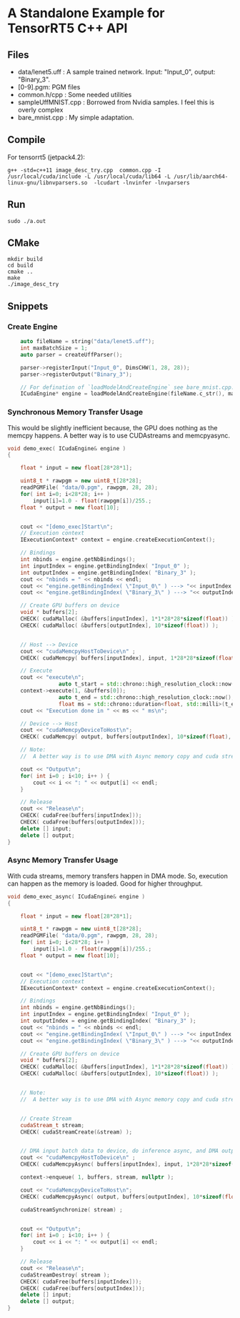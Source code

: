 # A Standalone Example for TensorRT5 C++ API

## Files
- data/lenet5.uff : A sample trained network. Input: "Input_0", output: "Binary_3".
- [0-9].pgm: PGM files
- common.h/cpp : Some needed utilities
- sampleUffMNIST.cpp : Borrowed from Nvidia samples. I feel this is overly complex
- bare_mnist.cpp : My simple adaptation.

## Compile
For tensorrt5 (jetpack4.2):
```
g++ -std=c++11 image_desc_try.cpp  common.cpp -I /usr/local/cuda/include -L /usr/local/cuda/lib64 -L /usr/lib/aarch64-linux-gnu/libnvparsers.so  -lcudart -lnvinfer -lnvparsers
```

## Run
```
sudo ./a.out
```

## CMake
```
mkdir build
cd build
cmake ..
make
./image_desc_try
```

## Snippets

### Create Engine
```c++
	auto fileName = string("data/lenet5.uff");
    int maxBatchSize = 1;
	auto parser = createUffParser();

    parser->registerInput("Input_0", DimsCHW(1, 28, 28));
    parser->registerOutput("Binary_3");

    // For defination of `loadModelAndCreateEngine` see bare_mnist.cpp. It can be copied as it is.
    ICudaEngine* engine = loadModelAndCreateEngine(fileName.c_str(), maxBatchSize, parser);
```

### Synchronous Memory Transfer Usage
This would be slightly inefficient because, the GPU does nothing as the memcpy happens. A better way is to use
CUDAstreams and memcpyasync.  

```c++
void demo_exec( ICudaEngine& engine )
{

	float * input = new float[28*28*1];

	uint8_t * rawpgm = new uint8_t[28*28];
    readPGMFile( "data/0.pgm", rawpgm, 28, 28);
	for( int i=0; i<28*28; i++ )
		input[i]=1.0 - float(rawpgm[i])/255.;
	float * output = new float[10];


	cout << "[demo_exec]Start\n";
	// Execution context
    IExecutionContext* context = engine.createExecutionContext();

    // Bindings
    int nbinds = engine.getNbBindings();
    int inputIndex = engine.getBindingIndex( "Input_0" );
    int outputIndex = engine.getBindingIndex( "Binary_3" );
    cout << "nbinds = " << nbinds << endl;
    cout << "engine.getBindingIndex( \"Input_0\" ) ---> "<< inputIndex << endl; //0
    cout << "engine.getBindingIndex( \"Binary_3\" ) ---> "<< outputIndex << endl; //1

	// Create GPU buffers on device
    void * buffers[2];
	CHECK( cudaMalloc( &buffers[inputIndex], 1*1*28*28*sizeof(float)) );
	CHECK( cudaMalloc( &buffers[outputIndex], 10*sizeof(float)) );


	// Host --> Device
	cout << "cudaMemcpyHostToDevice\n" ;
	CHECK( cudaMemcpy( buffers[inputIndex], input, 1*28*28*sizeof(float), cudaMemcpyHostToDevice ) );

	// Execute
	cout << "execute\n";
	            auto t_start = std::chrono::high_resolution_clock::now();
    context->execute(1, &buffers[0]);
                auto t_end = std::chrono::high_resolution_clock::now();
                float ms = std::chrono::duration<float, std::milli>(t_end - t_start).count();
    cout << "Execution done in " << ms << " ms\n";

    // Device --> Host
	cout << "cudaMemcpyDeviceToHost\n";
	CHECK( cudaMemcpy( output, buffers[outputIndex], 10*sizeof(float), cudaMemcpyDeviceToHost ) );

	// Note:
	// 	A better way is to use DMA with Async memory copy and cuda streams. See sampleMNISTAPI.cpp to know how to do it.

	cout << "Output\n";
	for( int i=0 ; i<10; i++ ) {
		cout << i << ": " << output[i] << endl;
	}

	// Release
	cout << "Release\n";
	CHECK( cudaFree(buffers[inputIndex]));
	CHECK( cudaFree(buffers[outputIndex]));
	delete [] input;
	delete [] output;
}
```


### Async Memory Transfer Usage
With cuda streams, memory transfers happen in DMA mode. So, execution can happen as the memory is loaded.
Good for higher throughput.

```c++
void demo_exec_async( ICudaEngine& engine )
{

	float * input = new float[28*28*1];

	uint8_t * rawpgm = new uint8_t[28*28];
    readPGMFile( "data/0.pgm", rawpgm, 28, 28);
	for( int i=0; i<28*28; i++ )
		input[i]=1.0 - float(rawpgm[i])/255.;
	float * output = new float[10];


	cout << "[demo_exec]Start\n";
	// Execution context
    IExecutionContext* context = engine.createExecutionContext();

    // Bindings
    int nbinds = engine.getNbBindings();
    int inputIndex = engine.getBindingIndex( "Input_0" );
    int outputIndex = engine.getBindingIndex( "Binary_3" );
    cout << "nbinds = " << nbinds << endl;
    cout << "engine.getBindingIndex( \"Input_0\" ) ---> "<< inputIndex << endl; //0
    cout << "engine.getBindingIndex( \"Binary_3\" ) ---> "<< outputIndex << endl; //1

	// Create GPU buffers on device
    void * buffers[2];
	CHECK( cudaMalloc( &buffers[inputIndex], 1*1*28*28*sizeof(float)) );
	CHECK( cudaMalloc( &buffers[outputIndex], 10*sizeof(float)) );


	// Note:
	// 	A better way is to use DMA with Async memory copy and cuda streams. See sampleMNISTAPI.cpp to know how to do it.


	// Create Stream
	cudaStream_t stream;
	CHECK( cudaStreamCreate(&stream) );


	// DMA input batch data to device, do inference async, and DMA output back to host
	cout << "cudaMemcpyHostToDevice\n" ;
	CHECK( cudaMemcpyAsync( buffers[inputIndex], input, 1*28*28*sizeof(float), cudaMemcpyHostToDevice, stream ) );

	context->enqueue( 1, buffers, stream, nullptr );

	cout << "cudaMemcpyDeviceToHost\n";
	CHECK( cudaMemcpyAsync( output, buffers[outputIndex], 10*sizeof(float), cudaMemcpyDeviceToHost, stream ) );

	cudaStreamSynchronize( stream) ;


	cout << "Output\n";
	for( int i=0 ; i<10; i++ ) {
		cout << i << ": " << output[i] << endl;
	}

	// Release
	cout << "Release\n";
	cudaStreamDestroy( stream );
	CHECK( cudaFree(buffers[inputIndex]));
	CHECK( cudaFree(buffers[outputIndex]));
	delete [] input;
	delete [] output;
}
```
